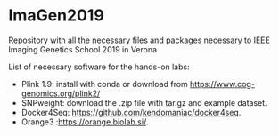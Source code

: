 # ImaGen2019
Repository with all the necessary files and packages necessary to IEEE Imaging Genetics School 2019 in Verona

List of necessary software for the hands-on labs:

- Plink 1.9: install with conda or download from https://www.cog-genomics.org/plink2/
- SNPweight: download the .zip file with tar.gz and example dataset.
- Docker4Seq: https://github.com/kendomaniac/docker4seq.
- Orange3 :https://orange.biolab.si/.
